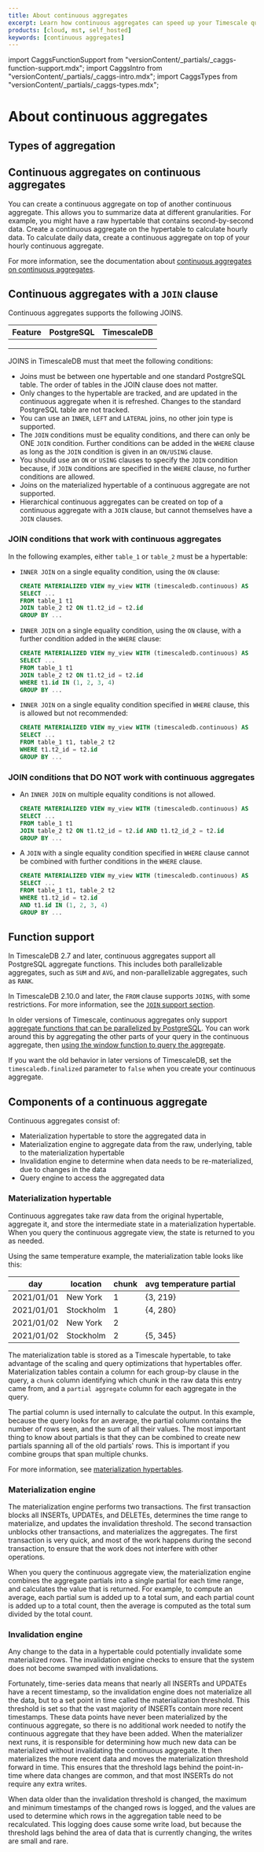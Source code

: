 ```yaml
---
title: About continuous aggregates
excerpt: Learn how continuous aggregates can speed up your Timescale queries
products: [cloud, mst, self_hosted]
keywords: [continuous aggregates]
---
```


import CaggsFunctionSupport from "versionContent/_partials/_caggs-function-support.mdx";
import CaggsIntro from "versionContent/_partials/_caggs-intro.mdx";
import CaggsTypes from "versionContent/_partials/_caggs-types.mdx";

# About continuous aggregates

<CaggsIntro />

## Types of aggregation

<CaggsTypes />

## Continuous aggregates on continuous aggregates

You can create a continuous aggregate on top of another continuous aggregate.
This allows you to summarize data at different granularities. For example, you
might have a raw hypertable that contains second-by-second data. Create a
continuous aggregate on the hypertable to calculate hourly data. To calculate
daily data, create a continuous aggregate on top of your hourly continuous
aggregate.

For more information, see the documentation about
[continuous aggregates on continuous aggregates][caggs-on-caggs].

## Continuous aggregates with a `JOIN` clause

Continuous aggregates supports the following JOINS.  

| Feature | PostgreSQL | TimescaleDB | 
|---------|------------|-------------|
|         |            |             |
|         |            |             | 
|         |            |             | 


JOINS in TimescaleDB must that meet the following conditions:

*   Joins must be between one hypertable and one standard PostgreSQL table. The
    order of tables in the JOIN clause does not matter.
*   Only changes to the hypertable are tracked, and are updated in the
    continuous aggregate when it is refreshed. Changes to the standard
    PostgreSQL table are not tracked.
*   You can use an `INNER`, `LEFT` and `LATERAL` joins, no other join type is supported.
*   The `JOIN` conditions must be equality conditions, and there can only be ONE
    `JOIN` condition. Further conditions can be added in the `WHERE` clause as
    long as the `JOIN` condition is given in an `ON/USING` clause.
*   You should use an `ON` or `USING` clauses to specify the `JOIN` condition
    because, if `JOIN` conditions are specified in the `WHERE` clause, no
    further conditions are allowed.
*   Joins on the materialized hypertable of a continuous aggregate are not supported.
*   Hierarchical continuous aggregates can be created on top of a continuous
    aggregate with a `JOIN` clause, but cannot themselves have a `JOIN` clauses.

### JOIN conditions that work with continuous aggregates
 
In the following examples, either `table_1` or `table_2` must be a hypertable: 

- `INNER JOIN` on a single equality condition, using the `ON` clause:

    ```sql
    CREATE MATERIALIZED VIEW my_view WITH (timescaledb.continuous) AS
    SELECT ...
    FROM table_1 t1
    JOIN table_2 t2 ON t1.t2_id = t2.id
    GROUP BY ...
    ```

- `INNER JOIN` on a single equality condition, using the `ON` clause, with a further condition added in the `WHERE` clause:

    ```sql
    CREATE MATERIALIZED VIEW my_view WITH (timescaledb.continuous) AS
    SELECT ...
    FROM table_1 t1
    JOIN table_2 t2 ON t1.t2_id = t2.id
    WHERE t1.id IN (1, 2, 3, 4)
    GROUP BY ...
    ```

- `INNER JOIN` on a single equality condition specified in `WHERE` clause, this is allowed but not recommended:

    ```sql
    CREATE MATERIALIZED VIEW my_view WITH (timescaledb.continuous) AS
    SELECT ...
    FROM table_1 t1, table_2 t2
    WHERE t1.t2_id = t2.id
    GROUP BY ...
    ```

### JOIN conditions that DO NOT work with continuous aggregates


- An `INNER JOIN` on multiple equality conditions is not allowed.

    ```sql
    CREATE MATERIALIZED VIEW my_view WITH (timescaledb.continuous) AS
    SELECT ...
    FROM table_1 t1
    JOIN table_2 t2 ON t1.t2_id = t2.id AND t1.t2_id_2 = t2.id
    GROUP BY ...
    ```

- A `JOIN` with a single equality condition specified in `WHERE` clause cannot be combined with further conditions in the `WHERE` clause.

    ```sql
    CREATE MATERIALIZED VIEW my_view WITH (timescaledb.continuous) AS
    SELECT ...
    FROM table_1 t1, table_2 t2
    WHERE t1.t2_id = t2.id
    AND t1.id IN (1, 2, 3, 4)
    GROUP BY ...
    ```

## Function support

In TimescaleDB 2.7 and later, continuous aggregates support all PostgreSQL
aggregate functions. This includes both parallelizable aggregates, such as `SUM`
and `AVG`, and non-parallelizable aggregates, such as `RANK`.

In TimescaleDB&nbsp;2.10.0 and later, the `FROM` clause supports `JOINS`, with
some restrictions. For more information, see the [`JOIN` support section][caggs-joins].

In older versions of Timescale, continuous aggregates only support
[aggregate functions that can be parallelized by PostgreSQL][postgres-parallel-agg].
You can work around this by aggregating the other parts of your query in the
continuous aggregate, then
[using the window function to query the aggregate][cagg-window-functions].

<CaggsFunctionSupport />

If you want the old behavior in later versions of TimescaleDB, set the
`timescaledb.finalized` parameter to `false` when you create your continuous
aggregate.

## Components of a continuous aggregate

Continuous aggregates consist of:

*   Materialization hypertable to store the aggregated data in
*   Materialization engine to aggregate data from the raw, underlying, table to
    the materialization hypertable
*   Invalidation engine to determine when data needs to be re-materialized, due
    to changes in the data
*   Query engine to access the aggregated data

### Materialization hypertable

Continuous aggregates take raw data from the original hypertable, aggregate it,
and store the intermediate state in a materialization hypertable. When you query
the continuous aggregate view, the state is returned to you as needed.

Using the same temperature example, the materialization table looks like this:

|day|location|chunk|avg temperature partial|
|-|-|-|-|
|2021/01/01|New York|1|{3, 219}|
|2021/01/01|Stockholm|1|{4, 280}|
|2021/01/02|New York|2||
|2021/01/02|Stockholm|2|{5, 345}|

The materialization table is stored as a Timescale hypertable, to take
advantage of the scaling and query optimizations that hypertables offer.
Materialization tables contain a column for each group-by clause in the query,
a `chunk` column identifying which chunk in the raw data this entry came from,
and a `partial aggregate` column for each aggregate in the query.

The partial column is used internally to calculate the output. In this example,
because the query looks for an average, the partial column contains the number
of rows seen, and the sum of all their values. The most important thing to know
about partials is that they can be combined to create new partials spanning all
of the old partials' rows. This is important if you combine groups that span
multiple chunks.

For more information, see [materialization hypertables][cagg-mat-hypertables].

### Materialization engine

The materialization engine performs two transactions. The first transaction
blocks all INSERTs, UPDATEs, and DELETEs, determines the time range to
materialize, and updates the invalidation threshold. The second transaction
unblocks other transactions, and materializes the aggregates. The first
transaction is very quick, and most of the work happens during the second
transaction, to ensure that the work does not interfere with other operations.

When you query the continuous aggregate view, the materialization engine
combines the aggregate partials into a single partial for each time range, and
calculates the value that is returned. For example, to compute an average, each
partial sum is added up to a total sum, and each partial count is added up to a
total count, then the average is computed as the total sum divided by the total
count.

### Invalidation engine

Any change to the data in a hypertable could potentially invalidate some
materialized rows. The invalidation engine checks to ensure that the system does
not become swamped with invalidations.

Fortunately, time-series data means that nearly all INSERTs and UPDATEs have a
recent timestamp, so the invalidation engine does not materialize all the data,
but to a set point in time called the materialization threshold. This threshold
is set so that the vast majority of INSERTs contain more recent timestamps.
These data points have never been materialized by the continuous aggregate, so
there is no additional work needed to notify the continuous aggregate that they
have been added. When the materializer next runs, it is responsible for
determining how much new data can be materialized without invalidating the
continuous aggregate. It then materializes the more recent data and moves the
materialization threshold forward in time. This ensures that the threshold lags
behind the point-in-time where data changes are common, and that most INSERTs do
not require any extra writes.

When data older than the invalidation threshold is changed, the maximum and
minimum timestamps of the changed rows is logged, and the values are used to
determine which rows in the aggregation table need to be recalculated. This
logging does cause some write load, but because the threshold lags behind the
area of data that is currently changing, the writes are small and rare.

[cagg-mat-hypertables]: /use-timescale/:currentVersion:/continuous-aggregates/materialized-hypertables
[cagg-window-functions]: /use-timescale/:currentVersion:/continuous-aggregates/create-a-continuous-aggregate/#use-continuous-aggregates-with-window-functions
[caggs-on-caggs]: /use-timescale/:currentVersion:/continuous-aggregates/hierarchical-continuous-aggregates/
[postgres-parallel-agg]: https://www.postgresql.org/docs/current/parallel-plans.html#PARALLEL-AGGREGATION
[caggs-joins]: /use-timescale/:currentVersion:/continuous-aggregates/about-continuous-aggregates/#continuous-aggregates-with-a-join-clause
